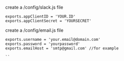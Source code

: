 create a /config/slack.js file

```
exports.appClientID = 'YOUR.ID'
exports.appClientSecret = 'YOURSECRET'
```

create a /config/email.js file

```
exports.username = 'your.email@domain.com'
exports.password = 'yourpassword'
exports.emailHost = 'smtp@gmail.com' //for example

``
